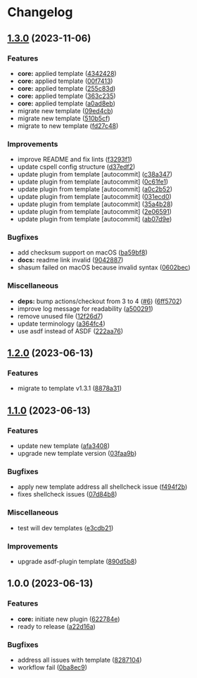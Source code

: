 # Changelog

## [1.3.0](https://github.com/kc-workspace/asdf-kubectl/compare/v1.2.0...v1.3.0) (2023-11-06)


### Features

* **core:** applied template ([4342428](https://github.com/kc-workspace/asdf-kubectl/commit/43424284e1c071e94b740c66a95b421483aee515))
* **core:** applied template ([00f7413](https://github.com/kc-workspace/asdf-kubectl/commit/00f7413b18f366e6e56019c6e85d920aa669d697))
* **core:** applied template ([255c83d](https://github.com/kc-workspace/asdf-kubectl/commit/255c83da2d0803fc3be2648c963e02b4ff623de8))
* **core:** applied template ([363c235](https://github.com/kc-workspace/asdf-kubectl/commit/363c235a4dde888032b00290deeecf32ed204b00))
* **core:** applied template ([a0ad8eb](https://github.com/kc-workspace/asdf-kubectl/commit/a0ad8ebc4d4cfe5f8bf52b3242b0df882bf95d4d))
* migrate new template ([09ed4cb](https://github.com/kc-workspace/asdf-kubectl/commit/09ed4cbed32c13d555fc9ef62a7c78899018105b))
* migrate new template ([510b5cf](https://github.com/kc-workspace/asdf-kubectl/commit/510b5cf13bbe45f1338d319177e4043402b00630))
* migrate to new template ([fd27c48](https://github.com/kc-workspace/asdf-kubectl/commit/fd27c48e2b221ce8833925712a120daf99c42340))


### Improvements

* improve README and fix lints ([f3293f1](https://github.com/kc-workspace/asdf-kubectl/commit/f3293f19d4f1d562db018b9714793489cbdd4adc))
* update cspell config structure ([d37edf2](https://github.com/kc-workspace/asdf-kubectl/commit/d37edf29c662719e50156b489727a7adc2b57705))
* update plugin from template [autocommit] ([c38a347](https://github.com/kc-workspace/asdf-kubectl/commit/c38a347fe87e7e8f15ef2158300beb6b7676b1da))
* update plugin from template [autocommit] ([0c61fe1](https://github.com/kc-workspace/asdf-kubectl/commit/0c61fe1a6e6af0b0cd71fc5e8efe1d2052ac6601))
* update plugin from template [autocommit] ([a0c2b52](https://github.com/kc-workspace/asdf-kubectl/commit/a0c2b52fc0ee55d95e66877000601056aa71a99b))
* update plugin from template [autocommit] ([031ecd0](https://github.com/kc-workspace/asdf-kubectl/commit/031ecd0debbdefbc374a3c23085392d9026fe3bc))
* update plugin from template [autocommit] ([35a4b28](https://github.com/kc-workspace/asdf-kubectl/commit/35a4b288d5ebead0f7695da6fa879f61f30c8b05))
* update plugin from template [autocommit] ([2e06591](https://github.com/kc-workspace/asdf-kubectl/commit/2e06591133c3b80f34ae89f9d0ac533bd40053c4))
* update plugin from template [autocommit] ([ab07d9e](https://github.com/kc-workspace/asdf-kubectl/commit/ab07d9e9e86923f91701eefc3a944e55d14dac00))


### Bugfixes

* add checksum support on macOS ([ba59bf8](https://github.com/kc-workspace/asdf-kubectl/commit/ba59bf8387ccf494d7b2f066fee1a3a3ad9ff03a))
* **docs:** readme link invalid ([9042887](https://github.com/kc-workspace/asdf-kubectl/commit/904288723ba446378c1b1ed2e7db1225ea3183aa))
* shasum failed on macOS because invalid syntax ([0602bec](https://github.com/kc-workspace/asdf-kubectl/commit/0602becbc4cda533670b8d0b98e9a8055317cd8f))


### Miscellaneous

* **deps:** bump actions/checkout from 3 to 4 ([#6](https://github.com/kc-workspace/asdf-kubectl/issues/6)) ([6ff5702](https://github.com/kc-workspace/asdf-kubectl/commit/6ff570286fb91426dda03db0040cfecb10db3c45))
* improve log message for readability ([a500291](https://github.com/kc-workspace/asdf-kubectl/commit/a500291e555539e1a5e47788de913450d99a3f4d))
* remove unused file ([12f26d7](https://github.com/kc-workspace/asdf-kubectl/commit/12f26d7ccba74e570ef63a0371fc69e64c4c5ec1))
* update terminology ([a364fc4](https://github.com/kc-workspace/asdf-kubectl/commit/a364fc4cc5734c56f7cb380b1132a55a27296a9e))
* use asdf instead of ASDF ([222aa76](https://github.com/kc-workspace/asdf-kubectl/commit/222aa76b38b8769312f3bfa6f10d00044404f15a))

## [1.2.0](https://github.com/kc-workspace/asdf-kubectl/compare/v1.1.0...v1.2.0) (2023-06-13)


### Features

* migrate to template v1.3.1 ([8878a31](https://github.com/kc-workspace/asdf-kubectl/commit/8878a31ddd1770efcb8e8753aaae2d1f279d3bf6))

## [1.1.0](https://github.com/kc-workspace/asdf-kubectl/compare/v1.0.0...v1.1.0) (2023-06-13)


### Features

* update new template ([afa3408](https://github.com/kc-workspace/asdf-kubectl/commit/afa34080496425cf95694d327b40ed3e337b8fae))
* upgrade new template version ([03faa9b](https://github.com/kc-workspace/asdf-kubectl/commit/03faa9b765a0683f681e7d5faee55455d7fa9492))


### Bugfixes

* apply new template address all shellcheck issue ([f494f2b](https://github.com/kc-workspace/asdf-kubectl/commit/f494f2be9e9780f6c01c899cd0bf4064daabf647))
* fixes shellcheck issues ([07d84b8](https://github.com/kc-workspace/asdf-kubectl/commit/07d84b8715c7eb4b1899bd0a89efc1c5fa64d670))


### Miscellaneous

* test will dev templates ([e3cdb21](https://github.com/kc-workspace/asdf-kubectl/commit/e3cdb2197c87876fd3051c6634a09df162302f14))


### Improvements

* upgrade asdf-plugin template ([890d5b8](https://github.com/kc-workspace/asdf-kubectl/commit/890d5b8575a4807df2a6a8a9d1970949bf40c003))

## 1.0.0 (2023-06-13)


### Features

* **core:** initiate new plugin ([622784e](https://github.com/kc-workspace/asdf-kubectl/commit/622784e77a06961b429def920463a891840c034e))
* ready to release ([a22d16a](https://github.com/kc-workspace/asdf-kubectl/commit/a22d16a05d2c9efe474fbc35cecaa88981b00a9b))


### Bugfixes

* address all issues with template ([8287104](https://github.com/kc-workspace/asdf-kubectl/commit/8287104bf162cb127392c75236bb051868c5f473))
* workflow fail ([0ba8ec9](https://github.com/kc-workspace/asdf-kubectl/commit/0ba8ec9ab09984a523171a6595426a6f2c0744e0))
